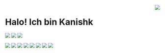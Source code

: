 <img align="right" src="https://github-readme-stats.vercel.app/api?username=KanishkNavale&hide_border=true&hide_rank=true&show_icons=true&title_color=606060&text_color=606060&bg_color=00000000">

# Halo! Ich bin Kanishk

<p float="left">
<img src="https://img.shields.io/badge/LinkedIn-0077B5?style=for-the-badge&logo=linkedin&logoColor=white" /> 

<img src="https://img.shields.io/badge/Instagram-E4405F?style=for-the-badge&logo=instagram&logoColor=white" />

<img src="https://img.shields.io/badge/Gmail-D14836?style=for-the-badge&logo=gmail&logoColor=white" />
</p>

<p float="left">
<img src="https://img.shields.io/badge/Python-14354C?style=for-the-badge&logo=python&logoColor=white" /> 

<img src="https://img.shields.io/badge/C%2B%2B-00599C?style=for-the-badge&logo=c%2B%2B&logoColor=white" />

<img src="https://img.shields.io/badge/Java-ED8B00?style=for-the-badge&logo=java&logoColor=white" />

<img src="https://img.shields.io/badge/Flask-000000?style=for-the-badge&logo=flask&logoColor=white" />

<img src="https://img.shields.io/badge/MongoDB-4EA94B?style=for-the-badge&logo=mongodb&logoColor=white" />

<img src="https://img.shields.io/badge/C%23-239120?style=for-the-badge&logo=c-sharp&logoColor=white" />

<img src="https://img.shields.io/badge/Amazon_AWS-232F3E?style=for-the-badge&logo=amazon-aws&logoColor=white"/>

<img src="https://img.shields.io/badge/HTML-239120?style=for-the-badge&logo=html5&logoColor=white" />

</p>
